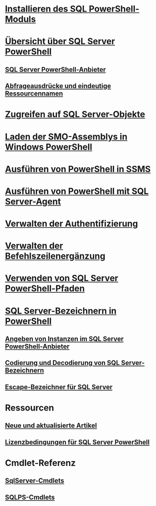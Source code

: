# [Installieren des SQL PowerShell-Moduls](download-sql-server-ps-module.md)
# [Übersicht über SQL Server PowerShell](sql-server-powershell.md) 
## [SQL Server PowerShell-Anbieter](sql-server-powershell-provider.md)  
## [Abfrageausdrücke und eindeutige Ressourcennamen](query-expressions-and-uniform-resource-names.md)  
# [Zugreifen auf SQL Server-Objekte](navigate-sql-server-powershell-paths.md)  
# [Laden der SMO-Assemblys in Windows PowerShell](load-the-smo-assemblies-in-windows-powershell.md)  
# [Ausführen von PowerShell in SSMS](run-windows-powershell-from-sql-server-management-studio.md)  
# [Ausführen von PowerShell mit SQL Server-Agent](run-windows-powershell-steps-in-sql-server-agent.md)  
# [Verwalten der Authentifizierung](manage-authentication-in-database-engine-powershell.md)  
# [Verwalten der Befehlszeilenergänzung](manage-tab-completion-sql-server-powershell.md)  
# [Verwenden von SQL Server PowerShell-Pfaden](work-with-sql-server-powershell-paths.md)  
# [SQL Server-Bezeichnern in PowerShell](sql-server-identifiers-in-powershell.md)  
## [Angeben von Instanzen im SQL Server PowerShell-Anbieter](specify-instances-in-the-sql-server-powershell-provider.md)  
## [Codierung und Decodierung von SQL Server-Bezeichnern](encode-and-decode-sql-server-identifiers.md)  
## [Escape-Bezeichner für SQL Server](escape-sql-server-identifiers.md) 
# Ressourcen
## [Neue und aktualisierte Artikel](new-updated-powershell.md)
## [Lizenzbedingungen für SQL Server PowerShell](sql-server-powershell-license-terms.md)  
# Cmdlet-Referenz
## [SqlServer-Cmdlets](https://docs.microsoft.com/powershell/module/sqlserver/?toc=/sql/powershell/toc.json)
## [SQLPS-Cmdlets](https://docs.microsoft.com/powershell/module/sqlps/?toc=/sql/powershell/toc.json)